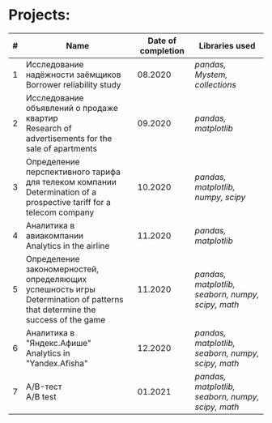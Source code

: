 # Projects:


| # | Name                                                                                                                         | Date of completion | Libraries used |
| - | ---------------------------------------------------------------------------------------------------------------------------- | --------------- | -- |
| 1 | Исследование надёжности заёмщиков <br /> Borrower reliability study                                                               | 08.2020         | *pandas, Mystem, collections* | 
| 2 | Исследование объявлений о продаже квартир <br /> Research of advertisements for the sale of apartments                            | 09.2020         | *pandas, matplotlib* |
| 3 | Определение перспективного тарифа для телеком компании <br /> Determination of a prospective tariff for a telecom company         | 10.2020         | *pandas, matplotlib, numpy, scipy* |
| 4 | Аналитика в авиакомпании <br /> Analytics in the airline                                                                          | 11.2020         | *pandas, matplotlib* |
| 5 | Определение закономерностей, определяющих успешность игры <br /> Determination of patterns that determine the success of the game | 11.2020         | *pandas, matplotlib, seaborn, numpy, scipy, math* |
| 6 | Аналитика в "Яндекс.Афише" <br /> Analytics in "Yandex.Afisha"                                                                    | 12.2020         | *pandas, matplotlib, seaborn, numpy, scipy, math* |
| 7 | A/B-тест <br /> A/B test                                                                                                          | 01.2021         | *pandas, matplotlib, seaborn, numpy, scipy, math* |
